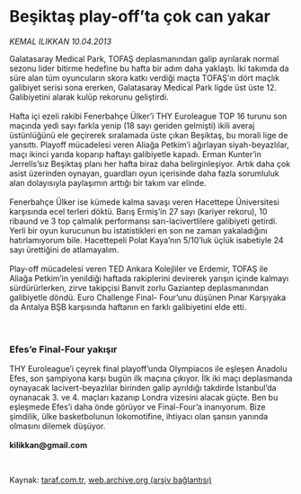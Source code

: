 # Beşiktaş play-off’ta çok can yakar

*KEMAL ILIKKAN 10.04.2013*

<div class="yazi"><p>Galatasaray Medical Park, TOFAŞ deplasmanından galip ayrılarak normal sezonu lider bitirme hedefine bu hafta bir adım daha yaklaştı. İki takımda da süre alan tüm oyuncuların skora katkı verdiği maçta TOFAŞ’ın dört maçlık galibiyet serisi sona ererken, Galatasaray Medical Park ligde üst üste 12. Galibiyetini alarak kulüp rekorunu geliştirdi.<br/><br/>Hafta içi ezeli rakibi Fenerbahçe Ülker’i THY Euroleague TOP 16 turunu son maçında yedi sayı farkla yenip (18 sayı geriden gelmişti) ikili averaj üstünlüğünü ele geçirerek sıralamada üste çıkan Beşiktaş, bu morali lige de yansıttı. Playoff mücadelesi veren Aliağa Petkim’i ağırlayan siyah-beyazlılar, maçı ikinci yarıda koparıp haftayı galibiyetle kapadı. Erman Kunter’in Jerrells’sız Beşiktaş planı her hafta biraz daha belirginleşiyor. Artık daha çok asist üzerinden oynayan, guardları oyun içerisinde daha fazla sorumluluk alan dolayısıyla paylaşımın arttığı bir takım var elinde.<br/><br/>Fenerbahçe Ülker ise kümede kalma savaşı veren Hacettepe Üniversitesi karşısında ecel terleri döktü. Barış Ermiş’in 27 sayı (kariyer rekoru), 10 ribaund ve 3 top çalmalık performansı sarı-lacivertlilere galibiyeti getirdi. Yerli bir oyun kurucunun bu istatistikleri en son ne zaman yakaladığını hatırlamıyorum bile. Hacettepeli Polat Kaya’nın 5/10’luk üçlük isabetiyle 24 sayı ürettiğini de atlamayalım.<br/><br/>Play-off mücadelesi veren TED Ankara Kolejliler ve Erdemir, TOFAŞ ile Aliağa Petkim’in yenildiği haftada rakiplerini devirerek yarışın içinde kalmayı sürdürürlerken, zirve takipçisi Banvit zorlu Gaziantep deplasmanından galibiyetle döndü. Euro Challenge Final- Four’unu düşünen Pınar Karşıyaka da Antalya BŞB karşısında haftanın en farklı galibiyetini elde etti.<br/><br/><br/></p>
<h3>Efes’e Final-Four yakışır</h3>
<p>THY Euroleague’i çeyrek final playoff’unda Olympiacos ile eşleşen Anadolu Efes, son şampiyona karşı bugün ilk maçına çıkıyor. İlk iki maçı deplasmanda oynayacak lacivert-beyazlılar birinden galip ayrıldığı takdirde İstanbul’da oynanacak 3. ve 4. maçları kazanıp Londra vizesini alacak güçte. Ben bu eşleşmede Efes’i daha önde görüyor ve Final-Four’a inanıyorum. Bize şimdilik, ülke basketbolunun lokomotifine, ihtiyacı olan şansın yanında olmasını dilemek düşüyor.<br/><br/><strong>kilikkan@gmail.com</strong></p><br/>
</div>

Kaynak: [taraf.com.tr](http://www.taraf.com.tr/kemal-ilikkan/makale-besiktas-play-off-ta-cok-can-yakar.htm), [web.archive.org (arşiv bağlantısı)](http://web.archive.org/web/20131107094404/http://www.taraf.com.tr/kemal-ilikkan/makale-besiktas-play-off-ta-cok-can-yakar.htm)
